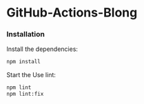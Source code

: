 # GitHub-Actions-Blong

### Installation

Install the dependencies:

```bash
npm install
```

Start the Use lint:

```bash
npm lint
npm lint:fix
```

